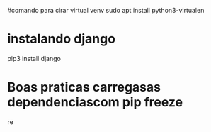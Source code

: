 #comando para cirar virtual venv
sudo apt install python3-virtualen

# instalando django
pip3 install django

# Boas praticas carregasas dependenciascom pip freeze
re